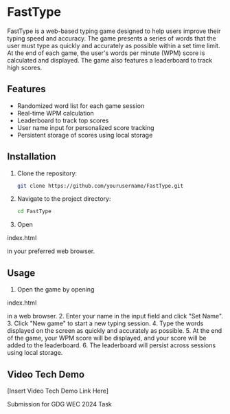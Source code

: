 # FastType

FastType is a web-based typing game designed to help users improve their typing speed and accuracy. The game presents a series of words that the user must type as quickly and accurately as possible within a set time limit. At the end of each game, the user's words per minute (WPM) score is calculated and displayed. The game also features a leaderboard to track high scores.

## Features

- Randomized word list for each game session
- Real-time WPM calculation
- Leaderboard to track top scores
- User name input for personalized score tracking
- Persistent storage of scores using local storage

## Installation

1. Clone the repository:
   ```sh
   git clone https://github.com/yourusername/FastType.git
   ```
2. Navigate to the project directory:
   ```sh
   cd FastType
   ```
3. Open 

index.html

 in your preferred web browser.

## Usage

1. Open the game by opening 

index.html

 in a web browser.
2. Enter your name in the input field and click "Set Name".
3. Click "New game" to start a new typing session.
4. Type the words displayed on the screen as quickly and accurately as possible.
5. At the end of the game, your WPM score will be displayed, and your score will be added to the leaderboard.
6. The leaderboard will persist across sessions using local storage.

## Video Tech Demo

[Insert Video Tech Demo Link Here]


Submission for GDG WEC 2024 Task
